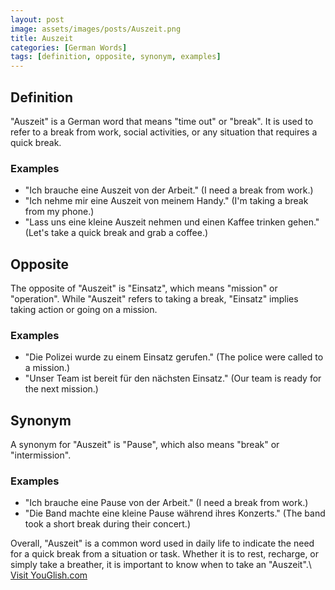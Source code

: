 ```yaml
---
layout: post
image: assets/images/posts/Auszeit.png
title: Auszeit
categories: [German Words]
tags: [definition, opposite, synonym, examples]
---
```


## Definition

"Auszeit" is a German word that means "time out" or "break". It is used to refer to a break from work, social activities, or any situation that requires a quick break. 

### Examples

- "Ich brauche eine Auszeit von der Arbeit." (I need a break from work.)
- "Ich nehme mir eine Auszeit von meinem Handy." (I'm taking a break from my phone.)
- "Lass uns eine kleine Auszeit nehmen und einen Kaffee trinken gehen." (Let's take a quick break and grab a coffee.)

## Opposite

The opposite of "Auszeit" is "Einsatz", which means "mission" or "operation". While "Auszeit" refers to taking a break, "Einsatz" implies taking action or going on a mission.

### Examples 

- "Die Polizei wurde zu einem Einsatz gerufen." (The police were called to a mission.)
- "Unser Team ist bereit für den nächsten Einsatz." (Our team is ready for the next mission.)

## Synonym

A synonym for "Auszeit" is "Pause", which also means "break" or "intermission". 

### Examples

- "Ich brauche eine Pause von der Arbeit." (I need a break from work.)
- "Die Band machte eine kleine Pause während ihres Konzerts." (The band took a short break during their concert.) 

Overall, "Auszeit" is a common word used in daily life to indicate the need for a quick break from a situation or task. Whether it is to rest, recharge, or simply take a breather, it is important to know when to take an "Auszeit".\ <a id="yg-widget-0" class="youglish-widget" data-query="Auszeit" data-lang="german" data-components="8412" data-auto-start="0" data-bkg-color="theme_light" data-title="How%20to%20pronounce%20Auszeit%20in%20German"  rel="nofollow" href="https://youglish.com">Visit YouGlish.com</a><script async src="https://youglish.com/public/emb/widget.js" charset="utf-8"></script>